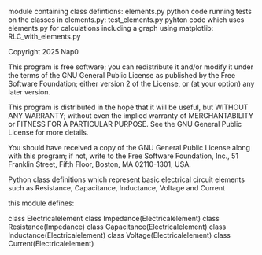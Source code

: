 module containing class defintions:
elements.py
python code running tests on the classes in elements.py:
test_elements.py
pyhton code which uses elements.py for calculations including a graph using matplotlib:
RLC_with_elements.py

Copyright 2025 Nap0

This program is free software; you can redistribute it and/or modify
it under the terms of the GNU General Public License as published by
the Free Software Foundation; either version 2 of the License, or
(at your option) any later version.

This program is distributed in the hope that it will be useful,
but WITHOUT ANY WARRANTY; without even the implied warranty of
MERCHANTABILITY or FITNESS FOR A PARTICULAR PURPOSE.  See the
GNU General Public License for more details.

You should have received a copy of the GNU General Public License
along with this program; if not, write to the Free Software
Foundation, Inc., 51 Franklin Street, Fifth Floor, Boston,
MA 02110-1301, USA.

Python class definitions which represent basic electrical circuit elements such as Resistance, Capacitance, Inductance, Voltage and Current

this module defines:

class Electricalelement
class Impedance(Electricalelement)
class Resistance(Impedance)
class Capacitance(Electricalelement)
class Inductance(Electricalelement)
class Voltage(Electricalelement)
class Current(Electricalelement)


